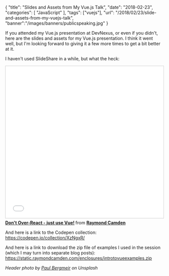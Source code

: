 {
	"title": "Slides and Assets from My Vue.js Talk",
	"date": "2018-02-23",
	"categories": [
		"JavaScript"
	],
	"tags": ["vuejs"],
	"url": "/2018/02/23/slide-and-assets-from-my-vuejs-talk",
	"banner":"/images/banners/publicspeaking.jpg"
}

If you attended my Vue.js presentation at DevNexus, or even if you didn't, here are the slides and assets for my Vue.js presentation. I think it went well, but I'm looking forward to giving it a few more times to get a bit better at it.

I haven't used SlideShare in a while, but what the heck:
<!--more-->

<iframe src="//www.slideshare.net/slideshow/embed_code/key/2Ru00ESNnm6wws" width="595" height="485" frameborder="0" marginwidth="0" marginheight="0" scrolling="no" style="border:1px solid #CCC; border-width:1px; margin-bottom:5px; max-width: 100%;" allowfullscreen> </iframe> <div style="margin-bottom:5px"> <strong> <a href="//www.slideshare.net/raymondcamden/dont-overreact-just-use-vue" title="Don&#x27;t Over-React - just use Vue!" target="_blank">Don&#x27;t Over-React - just use Vue!</a> </strong> from <strong><a href="https://www.slideshare.net/raymondcamden" target="_blank">Raymond Camden</a></strong> </div>

And here is a link to the Codepen collection: https://codepen.io/collection/XzNgxR/

And here is a link to download the zip file of examples I used in the session (which I may turn into separate blog posts): https://static.raymondcamden.com/enclosures/introtovueexamples.zip

<i>Header photo by <a href="https://unsplash.com/photos/FzFH41IucIY?utm_source=unsplash&utm_medium=referral&utm_content=creditCopyText">Paul Bergmeir</a> on Unsplash</i>